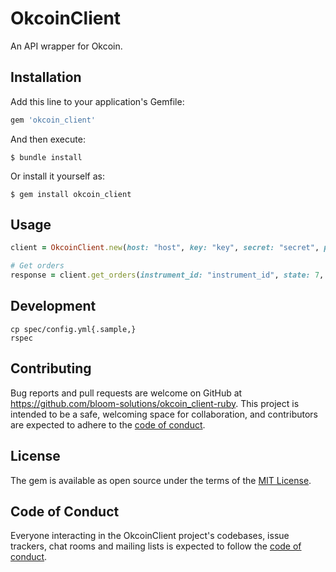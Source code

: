 # OkcoinClient

An API wrapper for Okcoin.

## Installation

Add this line to your application's Gemfile:

```ruby
gem 'okcoin_client'
```

And then execute:

    $ bundle install

Or install it yourself as:

    $ gem install okcoin_client

## Usage

```ruby
client = OkcoinClient.new(host: "host", key: "key", secret: "secret", passphrase: "passphrase")

# Get orders
response = client.get_orders(instrument_id: "instrument_id", state: 7, limit: 5)
```

## Development

```
cp spec/config.yml{.sample,}
rspec
```

## Contributing

Bug reports and pull requests are welcome on GitHub at https://github.com/bloom-solutions/okcoin_client-ruby. This project is intended to be a safe, welcoming space for collaboration, and contributors are expected to adhere to the [code of conduct](https://github.com/bloom-solutions/okcoin_client-ruby/blob/master/CODE_OF_CONDUCT.md).


## License

The gem is available as open source under the terms of the [MIT License](https://opensource.org/licenses/MIT).

## Code of Conduct

Everyone interacting in the OkcoinClient project's codebases, issue trackers, chat rooms and mailing lists is expected to follow the [code of conduct](https://github.com/bloom-solutions/okcoin_client-ruby/blob/master/CODE_OF_CONDUCT.md).
